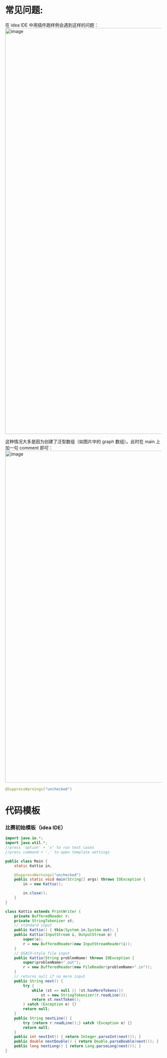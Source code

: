 # 常见问题:
在 idea IDE 中用插件跑样例会遇到这样的问题：
<img width="1300" alt="image" src="https://github.com/Outlast18363/the_archive/assets/108510344/c5393d92-f5f1-436f-96ff-d5a5f7fb6c17">

这种情况大多是因为创建了泛型数组（如图片中的 graph 数组）。此时在 main 上加一句 comment 即可：
<img width="1063" alt="image" src="https://github.com/Outlast18363/the_archive/assets/108510344/7fef0aff-a651-4c15-9482-a6df242a5772">

```java
@SuppressWarnings("unchecked")
```

# 代码模板

### 比赛初始模板（idea IDE）
```java
import java.io.*;
import java.util.*;
//press 'option' + 'x' to run test cases
//press command + ',' to open template settings

public class Main {
    static Kattio in;

    @SuppressWarnings("unchecked")
    public static void main(String[] args) throws IOException {
        in = new Kattio();

        in.close();
    }
}

class Kattio extends PrintWriter {
    private BufferedReader r;
    private StringTokenizer st;
    // standard input
    public Kattio() { this(System.in,System.out); }
    public Kattio(InputStream i, OutputStream o) {
        super(o);
        r = new BufferedReader(new InputStreamReader(i));
    }
    // USACO-style file input
    public Kattio(String problemName) throws IOException {
        super(problemName+".out");
        r = new BufferedReader(new FileReader(problemName+".in"));
    }
    // returns null if no more input
    public String next() {
        try {
            while (st == null || !st.hasMoreTokens())
                st = new StringTokenizer(r.readLine());
            return st.nextToken();
        } catch (Exception e) {}
        return null;
    }
    public String nextLine() {
        try {return r.readLine();} catch (Exception e) {}
        return null;
    }
    public int nextInt() { return Integer.parseInt(next()); }
    public double nextDouble() { return Double.parseDouble(next()); }
    public long nextLong() { return Long.parseLong(next()); }
}
```
